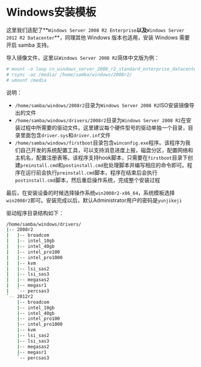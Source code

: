 # Windows安装模板

这里我们适配了**`Windows Server 2008 R2 Enterprise`**以及**`Windows Server 2012 R2 Datacenter`**，同理其他 Windows 版本也适用，安装 Windows 需要开启 samba 支持。

导入镜像文件，这里以`Windows Server 2008 R2`简体中文版为例：

```bash
# mount -o loop cn_windows_server_2008_r2_standard_enterprise_datacenter_and_web_with_sp1_x64_dvd_617598.iso /media
# rsync -az /media/ /home/samba/windows/2008r2/
# umount /media
```

说明：

* `/home/samba/windows/2008r2`目录为`Windows Server 2008 R2`ISO安装镜像导出的文件
* `/home/samba/windows/drivers/2008r2`目录为`Windows Server 2008 R2`在安装过程中所需要的驱动文件。这里建议每个硬件型号的驱动单独一个目录，目录里面包含`driver.sys`和`driver.inf`文件
* `/home/samba/windows/firstboot`目录包含`winconfig.exe`程序。该程序为我们自己开发的系统配置工具，可以支持消息进度上报，磁盘分区，配置网络和主机名，配置注册表等。该程序支持hook脚本，只需要在`firstboot`目录下创建`preinstall.cmd`和`postinstall.cmd`批处理脚本并编写相应的命令即可。程序在运行前会执行`preinstall.cmd`脚本，程序在结束后会执行`postinstall.cmd`脚本，然后重启操作系统，完成整个安装过程

最后，在安装设备的时候选择操作系统`win2008r2-x86_64`，系统模板选择`win2008r2`即可。安装完成以后，默认Administrator用户的密码是```yunjikeji```

驱动程序目录结构如下：

```bash
/home/samba/windows/drivers/
|-- 2008r2
|   |-- broadcom
|   |-- intel_10gb
|   |-- intel_40gb
|   |-- intel_pro100
|   |-- intel_pro1000
|   |-- kvm
|   |-- lsi_sas2
|   |-- lsi_sas3
|   |-- megasas2
|   |-- megasr1
|   `-- percsas3
`-- 2012r2
    |-- broadcom
    |-- intel_10gb
    |-- intel_40gb
    |-- intel_pro100
    |-- intel_pro1000
    |-- kvm
    |-- lsi_sas2
    |-- lsi_sas3
    |-- megasas2
    |-- megasr1
    `-- percsas3
```


